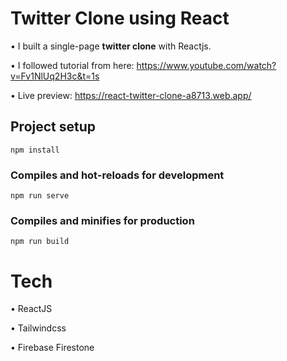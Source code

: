 # Twitter Clone using React

• I built a single-page **twitter clone** with Reactjs.

• I followed tutorial from here: https://www.youtube.com/watch?v=Fv1NlUq2H3c&t=1s

• Live preview: https://react-twitter-clone-a8713.web.app/

## Project setup

```
npm install
```

### Compiles and hot-reloads for development

```
npm run serve
```

### Compiles and minifies for production

```
npm run build
```

# Tech

• ReactJS

• Tailwindcss

• Firebase Firestone
